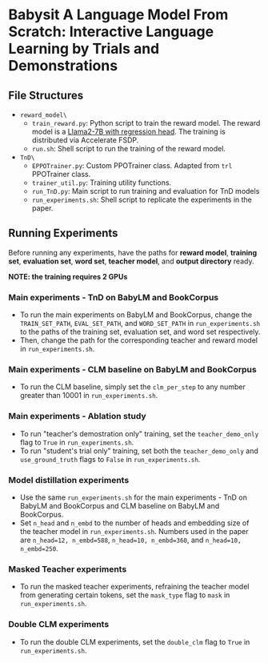 # Babysit A Language Model From Scratch: Interactive Language Learning by Trials and Demonstrations 

## File Structures
- `reward_model\`
    - `train_reward.py`: Python script to train the reward model. The reward model is a [Llama2-7B with regression head](https://huggingface.co/docs/transformers/en/model_doc/llama2#transformers.LlamaForSequenceClassification). The training is distributed via Accelerate FSDP. 
    - `run.sh`: Shell script to run the training of the reward model.
- `TnD\`
    - `EPPOTrainer.py`: Custom PPOTrainer class. Adapted from `trl` PPOTrainer class.
    - `trainer_util.py`: Training utility functions.
    - `run_TnD.py`: Main script to run training and evaluation for TnD models
    - `run_experiments.sh`: Shell script to replicate the experiments in the paper.

## Running Experiments
Before running any experiments, have the paths for **reward model**, **training set**, **evaluation set**, **word set**, **teacher model**, and **output directory** ready.

**NOTE: the training requires 2 GPUs**

### Main experiments - TnD on BabyLM and BookCorpus
- To run the main experiments on BabyLM and BookCorpus, change the `TRAIN_SET_PATH`, `EVAL_SET_PATH`, and `WORD_SET_PATH` in `run_experiments.sh` to the paths of the training set, evaluation set, and word set respectively.
- Then, change the path for the corresponding teacher and reward model in `run_experiments.sh`.

### Main experiments - CLM baseline on BabyLM and BookCorpus
- To run the CLM baseline, simply set the `clm_per_step` to any number greater than 10001 in `run_experiments.sh`.

### Main experiments - Ablation study
- To run "teacher's demostration only" training, set the `teacher_demo_only` flag to `True` in `run_experiments.sh`.
- To run "student's trial only" training, set both the `teacher_demo_only` and `use_ground_truth` flags to `False` in `run_experiments.sh`.

### Model distillation experiments
- Use the same `run_experiments.sh` for the main experiments - TnD on BabyLM and BookCorpus and CLM baseline on BabyLM and BookCorpus.
- Set `n_head` and `n_embd` to the number of heads and embedding size of the teacher model in `run_experiments.sh`. Numbers used in the paper are `n_head=12, n_embd=588`, `n_head=10, n_embd=360`, and `n_head=10, n_embd=250`.

### Masked Teacher experiments
- To run the masked teacher experiments, refraining the teacher model from generating certain tokens, set the `mask_type` flag to `mask` in `run_experiments.sh`.

### Double CLM experiments
- To run the double CLM experiments, set the `double_clm` flag to `True` in `run_experiments.sh`.
